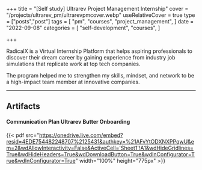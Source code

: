 +++
title = "[Self study] Ultrarev Project Management Internship"
cover = "/projects/ultrarev_pm/ultrarevpmcover.webp"
useRelativeCover = true
type = ["posts","post"]
tags = [
    "pm",
    "courses",
    "project_management",
]
date = "2022-09-08"
categories = [
    "self-development",
    "courses",
]

+++

RadicalX is a Virtual Internship Platform that helps aspiring professionals to discover their dream career by gaining experience from industry job simulations that replicate work at top tech companies.

The program helped me to strengthen my skills, mindset, and network to be a high-impact team member at innovative companies. 

------------------------
## Artifacts
#### Communication Plan Ultrarev Butter Onboarding
 {{< pdf src="https://onedrive.live.com/embed?resid=4EDE754482248707%2125431&authkey=%21AFvYtODXNXPPqwU&em=2&wdAllowInteractivity=False&ActiveCell='Sheet1'!A1&wdHideGridlines=True&wdHideHeaders=True&wdDownloadButton=True&wdInConfigurator=True&wdInConfigurator=True" width="100%" height="775px" >}}